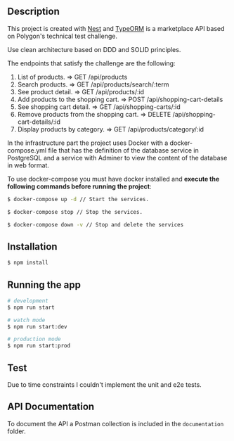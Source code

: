 ## Description

This project is created with [Nest](https://nestjs.com/) and [TypeORM](https://typeorm.io/) is a marketplace API based on Polygon's technical test challenge.

Use clean architecture based on DDD and SOLID principles.

The endpoints that satisfy the challenge are the following:

1. List of products. => GET /api/products
2. Search products. => GET /api/products/search/:term
3. See product detail. => GET /api/products/:id
4. Add products to the shopping cart. => POST /api/shopping-cart-details
5. See shopping cart detail. => GET /api/shopping-carts/:id
6. Remove products from the shopping cart. => DELETE /api/shopping-cart-details/:id
7. Display products by category. => GET /api/products/category/:id

In the infrastructure part the project uses Docker with a docker-compose.yml file that has the definition of the database service in PostgreSQL and a service with Adminer to view the content of the database in web format.

To use docker-compose you must have docker installed and **execute the following commands before running the project**:

```bash
$ docker-compose up -d // Start the services.
```

```bash
$ docker-compose stop // Stop the services.
```

```bash
$ docker-compose down -v // Stop and delete the services
```

## Installation

```bash
$ npm install
```

## Running the app

```bash
# development
$ npm run start

# watch mode
$ npm run start:dev

# production mode
$ npm run start:prod
```

## Test

Due to time constraints I couldn't implement the unit and e2e tests.

## API Documentation

To document the API a Postman collection is included in the `documentation` folder.
